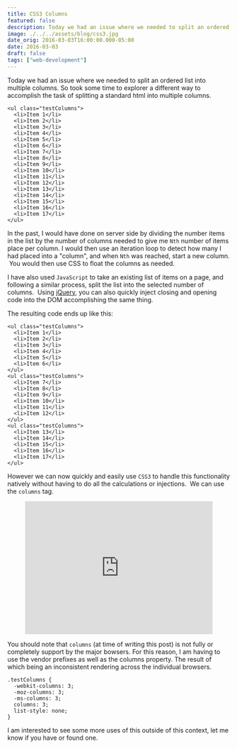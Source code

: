 ```yaml
---
title: CSS3 Columns
featured: false
description: Today we had an issue where we needed to split an ordered list into multiplecolumns. So took some time to explorer a different way to accomplish the task ofsplitting a standard html into multiple columns.  Item 1  Item 2  Item 3  Item 4  Item 5  Item 6  Item 7  Item 8  Item 9  Item 10  Item 11  Item 12  Item 13  Item 14  Item
image: ./../../assets/blog/css3.jpg
date_orig: 2016-03-03T16:00:00.000-05:00
date: 2016-03-03
draft: false
tags: ["web-development"]
---
```


Today we had an issue where we needed to split an ordered list into multiple columns. So took some time to explorer a different way to accomplish the task of splitting a standard html into multiple columns.

```
<ul class="testColumns">
  <li>Item 1</li>
  <li>Item 2</li>
  <li>Item 3</li>
  <li>Item 4</li>
  <li>Item 5</li>
  <li>Item 6</li>
  <li>Item 7</li>
  <li>Item 8</li>
  <li>Item 9</li>
  <li>Item 10</li>
  <li>Item 11</li>
  <li>Item 12</li>
  <li>Item 13</li>
  <li>Item 14</li>
  <li>Item 15</li>
  <li>Item 16</li>
  <li>Item 17</li>
</ul>
```

In the past, I would have done on server side by dividing the number items in the list by the number of columns needed to give me `Nth` number of items place per column. I would then use an iteration loop to detect how many I had placed into a "column", and when `Nth` was reached, start a new column.  You would then use CSS to float the columns as needed.

I have also used `JavaScript` to take an existing list of items on a page, and following a similar process, split the list into the selected number of columns.  Using [jQuery](http://jquery.com/?ref=blog.christophervachon.com), you can also quickly inject closing and opening code into the DOM accomplishing the same thing.

The resulting code ends up like this:

```
<ul class="testColumns">
  <li>Item 1</li>
  <li>Item 2</li>
  <li>Item 3</li>
  <li>Item 4</li>
  <li>Item 5</li>
  <li>Item 6</li>
</ul>
<ul class="testColumns">
  <li>Item 7</li>
  <li>Item 8</li>
  <li>Item 9</li>
  <li>Item 10</li>
  <li>Item 11</li>
  <li>Item 12</li>
</ul>
<ul class="testColumns">
  <li>Item 13</li>
  <li>Item 14</li>
  <li>Item 15</li>
  <li>Item 16</li>
  <li>Item 17</li>
</ul>
```

However we can now quickly and easily use `CSS3` to handle this functionality natively without having to do all the calculations or injections.  We can use the `columns` tag.

<figure class="kg-card kg-embed-card"><iframe id="cp_embed_QNbPwd" src="https://codepen.io/liaodrake/embed/preview/QNbPwd?height=300&amp;slug-hash=QNbPwd&amp;default-tabs=css,result&amp;host=https://codepen.io" title="Playing With Columns" scrolling="no" frameborder="0" height="300" allowtransparency="true" class="cp_embed_iframe" style="width: 100%; overflow: hidden;"></iframe></figure>

You should note that `columns` (at time of writing this post) is not fully or completely support by the major bowsers. For this reason, I am having to use the vendor prefixes as well as the columns property. The result of which being an inconsistent rendering across the individual browsers.

```
.testColumns {
  -webkit-columns: 3;
  -moz-columns: 3;
  -ms-columns: 3;
  columns: 3;
  list-style: none;
}
```

I am interested to see some more uses of this outside of this context, let me know if you have or found one.
